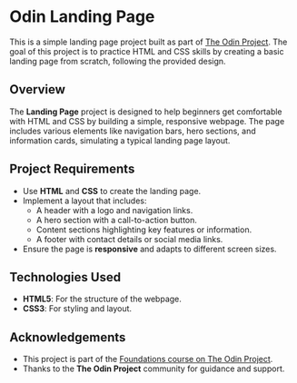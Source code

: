 # Odin Landing Page
This is a simple landing page project built as part of [The Odin Project](https://www.theodinproject.com/). The goal of this project is to practice HTML and CSS skills by creating a basic landing page from scratch, following the provided design.

## Overview

The **Landing Page** project is designed to help beginners get comfortable with HTML and CSS by building a simple, responsive webpage. The page includes various elements like navigation bars, hero sections, and information cards, simulating a typical landing page layout.

## Project Requirements

- Use **HTML** and **CSS** to create the landing page.
- Implement a layout that includes:
  - A header with a logo and navigation links.
  - A hero section with a call-to-action button.
  - Content sections highlighting key features or information.
  - A footer with contact details or social media links.
- Ensure the page is **responsive** and adapts to different screen sizes.

## Technologies Used

- **HTML5**: For the structure of the webpage.
- **CSS3**: For styling and layout.

## Acknowledgements

- This project is part of the [Foundations course on The Odin Project](https://www.theodinproject.com/paths/foundations/courses/foundations/lessons/landing-page).
- Thanks to the **The Odin Project** community for guidance and support.
